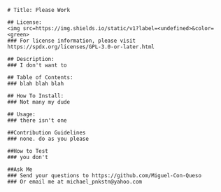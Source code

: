 
    # Title: Please Work

    ## License:
    <img src=https://img.shields.io/static/v1?label=<undefined>&color=<green>
    ### For license information, please visit https://spdx.org/licenses/GPL-3.0-or-later.html

    ## Description:
    ### I don't want to

    ## Table of Contents:
    ### blah blah blah
    
    ## How To Install:
    ### Not many my dude
    
    ## Usage:
    ### there isn't one

    ##Contribution Guidelines
    ### none. do as you please

    ##How to Test
    ### you don't

    ##Ask Me
    ### Send your questions to https://github.com/Miguel-Con-Queso
    ### Or email me at michael_pnkstn@yahoo.com
    